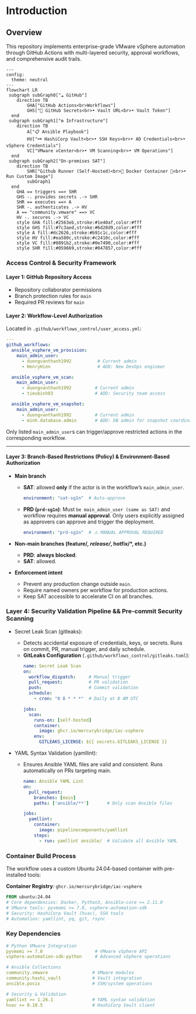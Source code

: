 # Introduction

## Overview

This repository implements enterprise-grade VMware vSphere automation through GitHub Actions with multi-layered security, approval workflows, and comprehensive audit trails.

```mermaid
---
config:
  theme: neutral
---
flowchart LR
 subgraph subGraph0["☁️ GitHub"]
    direction TB
        GHA["GitHub Actions<br>Workflows"]
        GHS["🔐 GitHub Secrets<br>• Vault URL<br>• Vault Token"]
  end
 subgraph subGraph1["⚙️ Infrastructure"]
    direction TB
        A["📋 Ansible Playbook"]
        HV["🗝️ HashiCorp Vault<br>• SSH Keys<br>• AD Credentials<br>• vSphere Credentials"]
        VC["VMware vCenter<br>• VM Scanning<br>• VM Operations"]
  end
 subgraph subGraph2["On-premises SAT"]
    direction TB
        SHR["Github Runner (Self-Hosted)<br>🐳 Docker Container 🐳<br>• Run Custom Image"]
        subGraph1
  end
    GHA == triggers ==> SHR
    GHS -. provides secrets .-> SHR
    SHR == executes ==> A
    SHR -. authenticates .-> HV
    A == "community.vmware" ==> VC
    HV -. secures .-> VC
    style GHA fill:#2563eb,stroke:#1e40af,color:#fff
    style GHS fill:#7c3aed,stroke:#6d28d9,color:#fff
    style A fill:#dc2626,stroke:#b91c1c,color:#fff
    style HV fill:#ea580c,stroke:#c2410c,color:#fff
    style VC fill:#0891b2,stroke:#0e7490,color:#fff
    style SHR fill:#059669,stroke:#047857,color:#fff
```

### Access Control & Security Framework

#### Layer 1: GitHub Repository Access

- Repository collaborator permissions
- Branch protection rules for `main`
- Required PR reviews for `main`

#### Layer 2: Workflow-Level Authorization

Located in `.github/workflows_control/user_access.yml`:

```yaml
---
github_workflows:
  ansible_vsphere_vm_provision:
    main_admin_user:
      - duongvanthanh1992          # Current admin
      - HenryHien                  # ADD: New DevOps engineer

  ansible_vsphere_vm_scan:
    main_admin_user:
      - duongvanthanh1992         # Current admin
      - tieubinh03                # ADD: Security team access

  ansible_vsphere_vm_snapshot:
    main_admin_user:
      - duongvanthanh1992         # Current admin
      - minh.database.admin       # ADD: DB admin for snapshot coordination
```

Only listed `main_admin_user`s can trigger/approve restricted actions in the corresponding workflow.

---

#### Layer 3: Branch-Based Restrictions (Policy) & Environment-Based Authorization

- **Main branch**
  - **SAT**: allowed **only** if the actor is in the workflow’s `main_admin_user`.
      ```yaml
      environment: "sat-sg1n"  # Auto-approve
      ```

  - **PRD (`prd-sg1n`)**: Must `be main_admin_user (same as SAT)` and workflow requires **manual approval**. Only users explicitly assigned as approvers can approve and trigger the deployment.
    ```yaml
    environment: "prd-sg1n"  # ⚠️ MANUAL APPROVAL REQUIRED
    ``` 

- **Non-main branches (feature/*, release/*, hotfix/*, etc.)**
  - **PRD**: **always blocked**.
  - **SAT**: allowed.

- **Enforcement intent**
  - Prevent any production change outside `main`.
  - Require named owners per workflow for production actions.
  - Keep SAT accessible to accelerate CI on all branches.

### Layer 4: Security Validation Pipeline && Pre-commit Security Scanning

- Secret Leak Scan (gitleaks):
  - Detects accidental exposure of credentials, keys, or secrets. Runs on commit, PR, manual trigger, and daily schedule.   
  - **GitLeaks Configuration** (`.github/workflows_control/gitleaks.toml`):
    ```yaml
    name: Secret Leak Scan
    on:
      workflow_dispatch:     # Manual trigger
      pull_request:          # PR validation
      push:                  # Commit validation
      schedule:
        - cron: "0 8 * * *"  # Daily at 8 AM UTC

    jobs:
      scan:
        runs-on: [self-hosted]
        container:
          image: ghcr.io/mercurybridge/iac-vsphere
        env:
          GITLEAKS_LICENSE: ${{ secrets.GITLEAKS_LICENSE }}
    ```

- YAML Syntax Validation (yamllint):

  - Ensures Ansible YAML files are valid and consistent. Runs automatically on PRs targeting main.
    ```yaml
    name: Ansible YAML Lint
    on:
      pull_request:
        branches: [main]
        paths: ['ansible/**']       # Only scan Ansible files

    jobs:
      yamllint:
        container:
          image: pipelinecomponents/yamllint
        steps:
          - run: yamllint ansible/  # Validate all Ansible YAML
    ```

### Container Build Process

The workflow uses a custom Ubuntu 24.04-based container with pre-installed tools:

**Container Registry**: `ghcr.io/mercurybridge/iac-vsphere`

```dockerfile
FROM ubuntu:24.04
# Core dependencies: Docker, Python3, Ansible-core >= 2.11.0
# VMware tools: pyvmomi >= 7.0, vsphere-automation-sdk
# Security: HashiCorp Vault (hvac), SSH tools
# Automation: yamllint, yq, git, rsync
```

### Key Dependencies

```yaml
# Python VMware Integration
pyvmomi >= 7.0                    # VMware vSphere API
vsphere-automation-sdk-python     # Advanced vSphere operations

# Ansible Collections
community.vmware                 # VMware modules
community.hashi_vault            # Vault integration
ansible.posix                    # SSH/system operations

# Security & Validation
yamllint >= 1.26.1               # YAML syntax validation
hvac >= 0.10.5                   # HashiCorp Vault client
```








